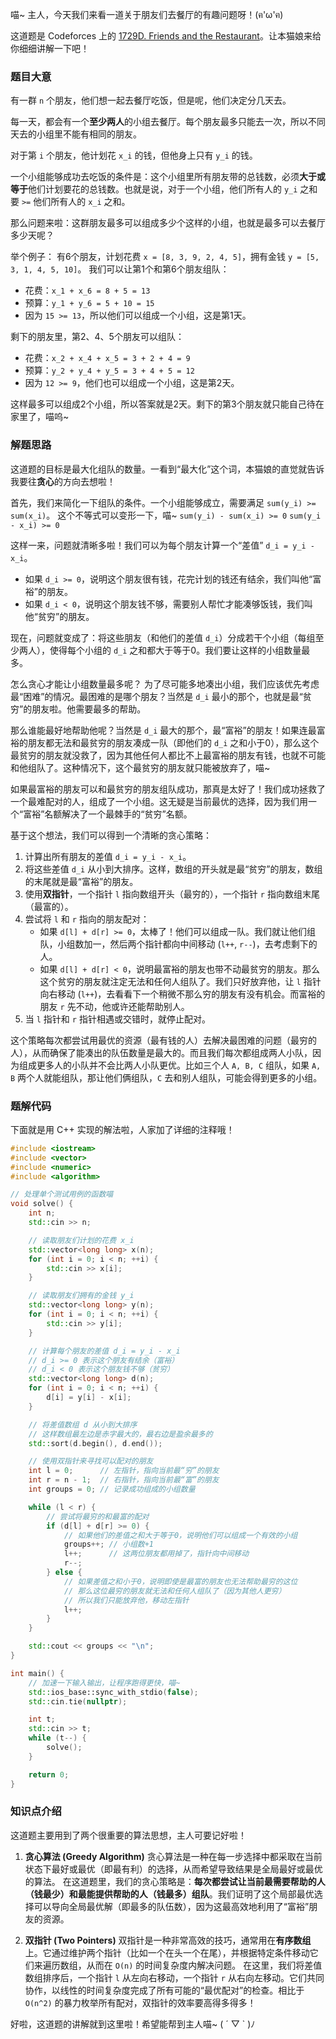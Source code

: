 喵~ 主人，今天我们来看一道关于朋友们去餐厅的有趣问题呀！(ฅ'ω'ฅ)

这道题是 Codeforces 上的 [1729D. Friends and the Restaurant](https://codeforces.com/problemset/problem/1729/D)。让本猫娘来给你细细讲解一下吧！

### 题目大意

有一群 `n` 个朋友，他们想一起去餐厅吃饭，但是呢，他们决定分几天去。

每一天，都会有一个**至少两人**的小组去餐厅。每个朋友最多只能去一次，所以不同天去的小组里不能有相同的朋友。

对于第 `i` 个朋友，他计划花 `x_i` 的钱，但他身上只有 `y_i` 的钱。

一个小组能够成功去吃饭的条件是：这个小组里所有朋友带的总钱数，必须**大于或等于**他们计划要花的总钱数。也就是说，对于一个小组，他们所有人的 `y_i` 之和要 `>=` 他们所有人的 `x_i` 之和。

那么问题来啦：这群朋友最多可以组成多少个这样的小组，也就是最多可以去餐厅多少天呢？

举个例子：
有6个朋友，计划花费 `x = [8, 3, 9, 2, 4, 5]`，拥有金钱 `y = [5, 3, 1, 4, 5, 10]`。
我们可以让第1个和第6个朋友组队：
- 花费：`x_1 + x_6 = 8 + 5 = 13`
- 预算：`y_1 + y_6 = 5 + 10 = 15`
- 因为 `15 >= 13`，所以他们可以组成一个小组，这是第1天。

剩下的朋友里，第2、4、5个朋友可以组队：
- 花费：`x_2 + x_4 + x_5 = 3 + 2 + 4 = 9`
- 预算：`y_2 + y_4 + y_5 = 3 + 4 + 5 = 12`
- 因为 `12 >= 9`，他们也可以组成一个小组，这是第2天。

这样最多可以组成2个小组，所以答案就是2天。剩下的第3个朋友就只能自己待在家里了，喵呜~

### 解题思路

这道题的目标是最大化组队的数量。一看到“最大化”这个词，本猫娘的直觉就告诉我要往**贪心**的方向去想啦！

首先，我们来简化一下组队的条件。一个小组能够成立，需要满足 `sum(y_i) >= sum(x_i)`。
这个不等式可以变形一下，喵~
`sum(y_i) - sum(x_i) >= 0`
`sum(y_i - x_i) >= 0`

这样一来，问题就清晰多啦！我们可以为每个朋友计算一个“差值” `d_i = y_i - x_i`。
- 如果 `d_i >= 0`，说明这个朋友很有钱，花完计划的钱还有结余，我们叫他“富裕”的朋友。
- 如果 `d_i < 0`，说明这个朋友钱不够，需要别人帮忙才能凑够饭钱，我们叫他“贫穷”的朋友。

现在，问题就变成了：将这些朋友（和他们的差值 `d_i`）分成若干个小组（每组至少两人），使得每个小组的 `d_i` 之和都大于等于0。我们要让这样的小组数量最多。

怎么贪心才能让小组数量最多呢？
为了尽可能多地凑出小组，我们应该优先考虑最“困难”的情况。最困难的是哪个朋友？当然是 `d_i` 最小的那个，也就是最“贫穷”的朋友啦。他需要最多的帮助。

那么谁能最好地帮助他呢？当然是 `d_i` 最大的那个，最“富裕”的朋友！如果连最富裕的朋友都无法和最贫穷的朋友凑成一队（即他们的 `d_i` 之和小于0），那么这个最贫穷的朋友就没救了，因为其他任何人都比不上最富裕的朋友有钱，也就不可能和他组队了。这种情况下，这个最贫穷的朋友就只能被放弃了，喵~

如果最富裕的朋友可以和最贫穷的朋友组队成功，那真是太好了！我们成功拯救了一个最难配对的人，组成了一个小组。这无疑是当前最优的选择，因为我们用一个“富裕”名额解决了一个最棘手的“贫穷”名额。

基于这个想法，我们可以得到一个清晰的贪心策略：
1.  计算出所有朋友的差值 `d_i = y_i - x_i`。
2.  将这些差值 `d_i` 从小到大排序。这样，数组的开头就是最“贫穷”的朋友，数组的末尾就是最“富裕”的朋友。
3.  使用**双指针**，一个指针 `l` 指向数组开头（最穷的），一个指针 `r` 指向数组末尾（最富的）。
4.  尝试将 `l` 和 `r` 指向的朋友配对：
    - 如果 `d[l] + d[r] >= 0`，太棒了！他们可以组成一队。我们就让他们组队，小组数加一，然后两个指针都向中间移动 (`l++`, `r--`)，去考虑剩下的人。
    - 如果 `d[l] + d[r] < 0`，说明最富裕的朋友也带不动最贫穷的朋友。那么这个贫穷的朋友就注定无法和任何人组队了。我们只好放弃他，让 `l` 指针向右移动 (`l++`)，去看看下一个稍微不那么穷的朋友有没有机会。而富裕的朋友 `r` 先不动，他或许还能帮助别人。
5.  当 `l` 指针和 `r` 指针相遇或交错时，就停止配对。

这个策略每次都尝试用最优的资源（最有钱的人）去解决最困难的问题（最穷的人），从而确保了能凑出的队伍数量是最大的。而且我们每次都组成两人小队，因为组成更多人的小队并不会比两人小队更优。比如三个人 `A, B, C` 组队，如果 `A, B` 两个人就能组队，那让他们俩组队，`C` 去和别人组队，可能会得到更多的小组。

### 题解代码

下面就是用 C++ 实现的解法啦，人家加了详细的注释哦！

```cpp
#include <iostream>
#include <vector>
#include <numeric>
#include <algorithm>

// 处理单个测试用例的函数喵
void solve() {
    int n;
    std::cin >> n;

    // 读取朋友们计划的花费 x_i
    std::vector<long long> x(n);
    for (int i = 0; i < n; ++i) {
        std::cin >> x[i];
    }

    // 读取朋友们拥有的金钱 y_i
    std::vector<long long> y(n);
    for (int i = 0; i < n; ++i) {
        std::cin >> y[i];
    }

    // 计算每个朋友的差值 d_i = y_i - x_i
    // d_i >= 0 表示这个朋友有结余（富裕）
    // d_i < 0 表示这个朋友钱不够（贫穷）
    std::vector<long long> d(n);
    for (int i = 0; i < n; ++i) {
        d[i] = y[i] - x[i];
    }

    // 将差值数组 d 从小到大排序
    // 这样数组最左边是赤字最大的，最右边是盈余最多的
    std::sort(d.begin(), d.end());

    // 使用双指针来寻找可以配对的朋友
    int l = 0;      // 左指针，指向当前最“穷”的朋友
    int r = n - 1;  // 右指针，指向当前最“富”的朋友
    int groups = 0; // 记录成功组成的小组数量

    while (l < r) {
        // 尝试将最穷的和最富的配对
        if (d[l] + d[r] >= 0) {
            // 如果他们的差值之和大于等于0，说明他们可以组成一个有效的小组
            groups++; // 小组数+1
            l++;      // 这两位朋友都用掉了，指针向中间移动
            r--;
        } else {
            // 如果差值之和小于0，说明即使是最富的朋友也无法帮助最穷的这位
            // 那么这位最穷的朋友就无法和任何人组队了（因为其他人更穷）
            // 所以我们只能放弃他，移动左指针
            l++;
        }
    }

    std::cout << groups << "\n";
}

int main() {
    // 加速一下输入输出，让程序跑得更快，喵~
    std::ios_base::sync_with_stdio(false);
    std::cin.tie(nullptr);

    int t;
    std::cin >> t;
    while (t--) {
        solve();
    }

    return 0;
}
```

### 知识点介绍

这道题主要用到了两个很重要的算法思想，主人可要记好啦！

1.  **贪心算法 (Greedy Algorithm)**
    贪心算法是一种在每一步选择中都采取在当前状态下最好或最优（即最有利）的选择，从而希望导致结果是全局最好或最优的算法。
    在这道题里，我们的贪心策略是：**每次都尝试让当前最需要帮助的人（钱最少）和最能提供帮助的人（钱最多）组队**。我们证明了这个局部最优选择可以导向全局最优解（即最多的队伍数），因为这最高效地利用了“富裕”朋友的资源。

2.  **双指针 (Two Pointers)**
    双指针是一种非常高效的技巧，通常用在**有序数组**上。它通过维护两个指针（比如一个在头一个在尾），并根据特定条件移动它们来遍历数组，从而在 `O(n)` 的时间复杂度内解决问题。
    在这里，我们将差值数组排序后，一个指针 `l` 从左向右移动，一个指针 `r` 从右向左移动。它们共同协作，以线性的时间复杂度完成了所有可能的“最优配对”的检查。相比于 `O(n^2)` 的暴力枚举所有配对，双指针的效率要高得多得多！

好啦，这道题的讲解就到这里啦！希望能帮到主人喵~ ( ´ ▽ ` )ﾉ